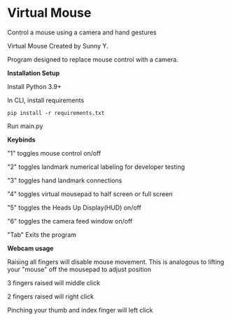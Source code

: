 # Virtual Mouse

Control a mouse using a camera and hand gestures

Virtual Mouse
Created by Sunny Y.

Program designed to replace mouse control with a camera.

**Installation Setup**

Install Python 3.9+

In CLI, install requirements
```
pip install -r requirements.txt
```

Run main.py

**Keybinds**

"1" toggles mouse control on/off

"2" toggles landmark numerical labeling for developer testing

"3" toggles hand landmark connections

"4" toggles virtual mousepad to half screen or full screen

"5" toggles the Heads Up Display(HUD) on/off

"6" toggles the camera feed window on/off

"Tab" Exits the program

**Webcam usage**

Raising all fingers will disable mouse movement. This is analogous to lifting your "mouse" off the mousepad to adjust position

3 fingers raised will middle click

2 fingers raised will right click

Pinching your thumb and index finger will left click
